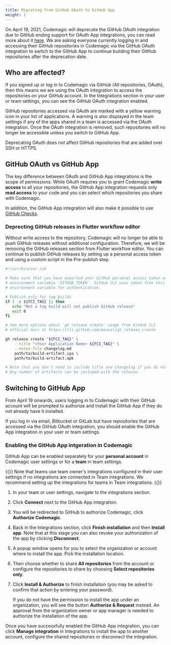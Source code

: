 ```yaml
---
title: Migrating from GitHub OAuth to GitHub App
weight: 1
---
```


On April 19, 2021, Codemagic will deprecate the GitHub OAuth integration due to GitHub ending support for OAuth App integrations, you can read more about it [here](https://developer.github.com/changes/2020-02-14-deprecating-oauth-app-endpoint/). We are asking everyone currently logging in and accessing their GitHub repositories in Codemagic via the GitHub OAuth integration to switch to the GitHub App to continue building their GitHub repositories after the deprecation date.

## Who are affected?

If you signed up or log in to Codemagic via GitHub (All repositories, OAuth), then this means we are using the OAuth integration to access the repositories on your GitHub account. In the Integrations section in your user or team settings, you can see the GitHub OAuth integration enabled.

GitHub repositories accessed via OAuth are marked with a yellow warning icon in your list of applications. A warning is also displayed in the team settings if any of the apps shared in a team is accessed via the OAuth integration. Once the OAuth integration is removed, such repositories will no longer be accessible unless you switch to GitHub App.

Deprecating OAuth does not affect GitHub repositories that are added over SSH or HTTPS.

## GitHub OAuth vs GitHub App

The key difference between OAuth and GitHub App integrations is the scope of permissions. While OAuth requires you to grant Codemagic **write access** to all your repositories, the GitHub App integration requests only **read access** to your code and you can select which repositories you share with Codemagic.

In addition, the GitHub App integration will also make it possible to use [GitHub Checks](../building/github-checks).

### Deprecting GitHub releases in Flutter workflow editor

Without write access to the repository, Codemagic will no longer be able to push GitHub releases without additional configuration. Therefore, we will be removing the GitHub releases section from Flutter workflow editor. You can continue to publish GitHub releases by setting up a personal access token and using a custom script in the Pre-publish step.

```bash
#!/usr/bin/env zsh

# Make sure that you have exported your GitHub personal access token as
# environment variable `GITHUB_TOKEN`. GitHub CLI uses token from this
# environment variable for authentication.

# Publish only for tag builds
if [ -z ${FCI_TAG} ]; then
   echo "Not a tag build will not publish GitHub release"
   exit 0
fi

# See more options about `gh release create` usage from GitHub CLI
# official docs at https://cli.github.com/manual/gh_release_create

gh release create "${FCI_TAG}" \
    --title "<Your Application Name> ${FCI_TAG}" \
    --notes-file changelog.md
    path/to/build-artifact.ipa \
    path/to/build-artifact.apk

# Note that you don't need to include title and changelog if you do not want to.
# Any number of artifacts can be included with the release.
```

## Switching to GitHub App

From April 19 onwards, users logging in to Codemagic with their GitHub account will be prompted to authorize and install the GitHub App if they do not already have it installed.

If you log in via email, Bitbucket or GitLab but have repositories that are accessed via the GitHub OAuth integration, you should enable the GitHub App integration in your user or team settings.

### Enabling the GitHub App intgeration in Codemagic

GitHub App can be enabled separately for your **personal account** in Codemagic user settings or for a **team** in team settings.

{{<notebox>}}
Note that teams use team owner's integrations configured in their user settings if no integrations are connected in Team integrations. We recommend setting up the integrations for teams in Team integrations.
{{</notebox>}}

1. In your team or user settings, navigate to the integrations section.
2. Click **Connect** next to the GitHub App integration.
3. You will be redirected to GitHub to authorize Codemagic, click **Authorize Codemagic**.
4. Back in the Integrations section, click **Finish installation** and then **Install app**. Note that at this stage you can also revoke your authorization of the app by clicking **Disconnect**.
5. A popup window opens for you to select the organization or account where to install the app. Pick the installation location.
6. Then choose whether to share **All repositories** from the account or configure the repositories to share by choosing **Select repositories only**.
7. Click **Install & Authorize** to finish installation (you may be asked to confirm that action by entering your password).

    If you do not have the permission to install the app under an organization, you will see the button **Authorize & Request** instead. An approval from the organization owner or app manager is needed to authorize the installation of the app.

Once you have successfully enabled the GitHub App integration, you can click **Manage integration** in Integrations to install the app to another account, configure the shared repositories or disconnect the integration.
